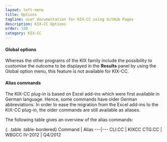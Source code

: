 ```yaml
---
layout: left-menu
title: Options
tagline: user documentation for KIX-CC using GitHub Pages
description: KIX-CC Options
order: 330
category: KIX-CC
---
```


#### Global options

Whereas the other programs of the KIX family include the possibility to customise the outcome to be displayed in the **Results** panel by using the Global option menu, this feature is not available for KIX-CC.

#### Alias commands

The KIX-CC plug-in is based on Excel add-ins which were first available in German language. Hence, some commands have older German abbreviations. In order to ease the migration from the Excel add-ins to the KIX-CC plug-in, the older commands are still available as aliases.

The following table gives an overview of the alias commands:

{: .table .table-bordered}
Command | Alias 
---|---
$\text{CLI.CC}$ | $\text{KIXCC}$ 
$\text{CTG.CC}$ | $\text{WBGCC}$
$\text{IV-2012}$ | $\text{Q4/2012}$  
